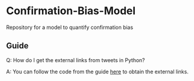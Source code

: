 # Confirmation-Bias-Model
Repository for a model to quantify confirmation bias

## Guide

Q: How do I get the external links from tweets in Python?

A: You can follow the code from the guide [here](https://stackoverflow.com/questions/42013072/extracting-external-links-from-tweets-in-python) to obtain the external links.

